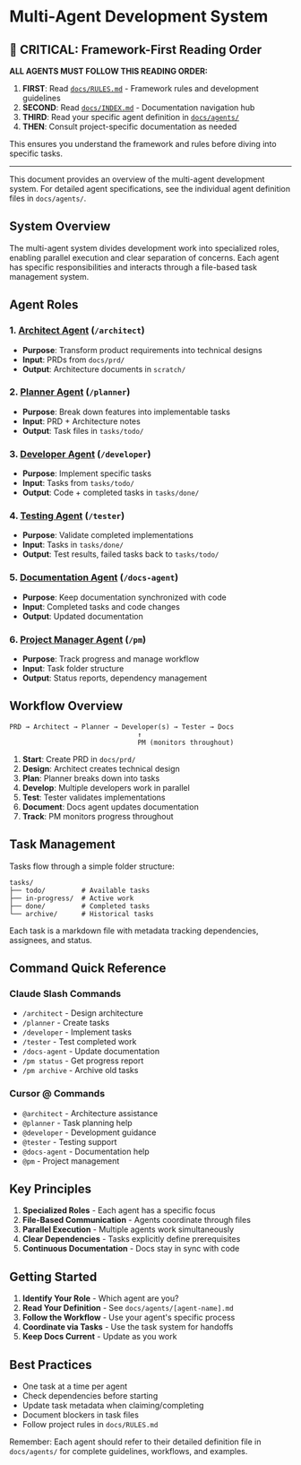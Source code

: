 # Multi-Agent Development System

## 🚨 CRITICAL: Framework-First Reading Order

**ALL AGENTS MUST FOLLOW THIS READING ORDER:**
1. **FIRST**: Read [`docs/RULES.md`](docs/RULES.md) - Framework rules and development guidelines
2. **SECOND**: Read [`docs/INDEX.md`](docs/INDEX.md) - Documentation navigation hub
3. **THIRD**: Read your specific agent definition in [`docs/agents/`](docs/agents/)
4. **THEN**: Consult project-specific documentation as needed

This ensures you understand the framework and rules before diving into specific tasks.

---

This document provides an overview of the multi-agent development system. For detailed agent specifications, see the individual agent definition files in `docs/agents/`.

## System Overview

The multi-agent system divides development work into specialized roles, enabling parallel execution and clear separation of concerns. Each agent has specific responsibilities and interacts through a file-based task management system.

## Agent Roles

### 1. [Architect Agent](docs/agents/architect.md) (`/architect`)
- **Purpose**: Transform product requirements into technical designs
- **Input**: PRDs from `docs/prd/`
- **Output**: Architecture documents in `scratch/`

### 2. [Planner Agent](docs/agents/planner.md) (`/planner`)
- **Purpose**: Break down features into implementable tasks
- **Input**: PRD + Architecture notes
- **Output**: Task files in `tasks/todo/`

### 3. [Developer Agent](docs/agents/developer.md) (`/developer`)
- **Purpose**: Implement specific tasks
- **Input**: Tasks from `tasks/todo/`
- **Output**: Code + completed tasks in `tasks/done/`

### 4. [Testing Agent](docs/agents/tester.md) (`/tester`)
- **Purpose**: Validate completed implementations
- **Input**: Tasks in `tasks/done/`
- **Output**: Test results, failed tasks back to `tasks/todo/`

### 5. [Documentation Agent](docs/agents/docs-agent.md) (`/docs-agent`)
- **Purpose**: Keep documentation synchronized with code
- **Input**: Completed tasks and code changes
- **Output**: Updated documentation

### 6. [Project Manager Agent](docs/agents/pm.md) (`/pm`)
- **Purpose**: Track progress and manage workflow
- **Input**: Task folder structure
- **Output**: Status reports, dependency management

## Workflow Overview

```
PRD → Architect → Planner → Developer(s) → Tester → Docs
                                ↑
                                PM (monitors throughout)
```

1. **Start**: Create PRD in `docs/prd/`
2. **Design**: Architect creates technical design
3. **Plan**: Planner breaks down into tasks
4. **Develop**: Multiple developers work in parallel
5. **Test**: Tester validates implementations
6. **Document**: Docs agent updates documentation
7. **Track**: PM monitors progress throughout

## Task Management

Tasks flow through a simple folder structure:
```
tasks/
├── todo/         # Available tasks
├── in-progress/  # Active work
├── done/         # Completed tasks
└── archive/      # Historical tasks
```

Each task is a markdown file with metadata tracking dependencies, assignees, and status.

## Command Quick Reference

### Claude Slash Commands
- `/architect` - Design architecture
- `/planner` - Create tasks  
- `/developer` - Implement tasks
- `/tester` - Test completed work
- `/docs-agent` - Update documentation
- `/pm status` - Get progress report
- `/pm archive` - Archive old tasks

### Cursor @ Commands
- `@architect` - Architecture assistance
- `@planner` - Task planning help
- `@developer` - Development guidance
- `@tester` - Testing support
- `@docs-agent` - Documentation help
- `@pm` - Project management

## Key Principles

1. **Specialized Roles** - Each agent has a specific focus
2. **File-Based Communication** - Agents coordinate through files
3. **Parallel Execution** - Multiple agents work simultaneously
4. **Clear Dependencies** - Tasks explicitly define prerequisites
5. **Continuous Documentation** - Docs stay in sync with code

## Getting Started

1. **Identify Your Role** - Which agent are you?
2. **Read Your Definition** - See `docs/agents/[agent-name].md`
3. **Follow the Workflow** - Use your agent's specific process
4. **Coordinate via Tasks** - Use the task system for handoffs
5. **Keep Docs Current** - Update as you work

## Best Practices

- One task at a time per agent
- Check dependencies before starting
- Update task metadata when claiming/completing
- Document blockers in task files
- Follow project rules in `docs/RULES.md`

Remember: Each agent should refer to their detailed definition file in `docs/agents/` for complete guidelines, workflows, and examples.